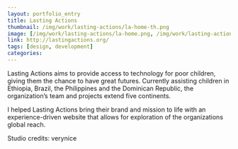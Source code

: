 ```yaml
---
layout: portfolio_entry
title: Lasting Actions
thumbnail: /img/work/lasting-actions/la-home-th.png
image: [/img/work/lasting-actions/la-home.png, /img/work/lasting-actions/la-inner.jpg]
link: http://lastingactions.org/
tags: [design, development]
categories:
---
```


Lasting Actions aims to provide access to technology for poor children, giving them the chance to have great futures. Currently assisting children in Ethiopia, Brazil, the Philippines and the Dominican Republic, the organization’s team and projects extend five continents.

I helped Lasting Actions bring their brand and mission to life with an experience-driven website that allows for exploration of the organizations global reach.

Studio credits: verynice